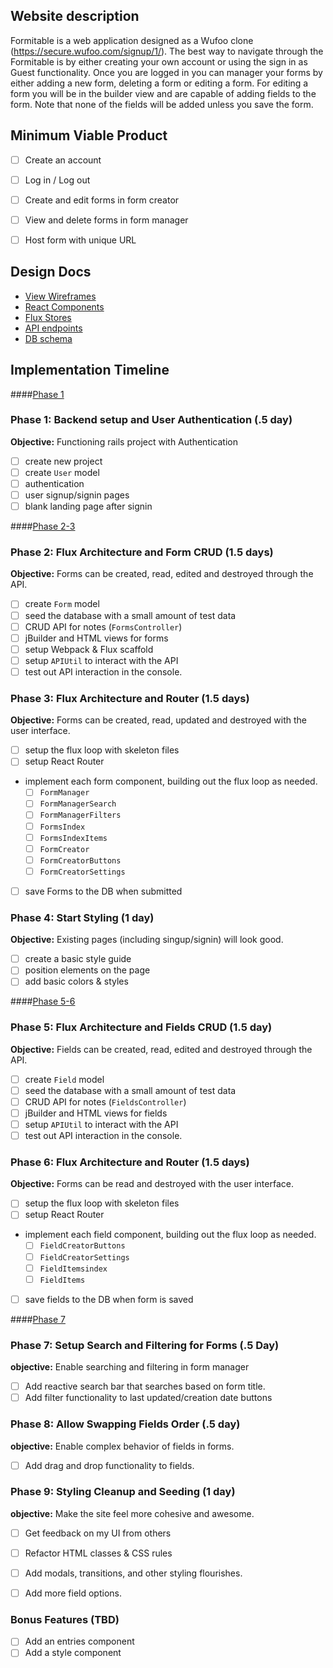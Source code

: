 
## Website description

Formitable is a web application designed as a Wufoo clone
(https://secure.wufoo.com/signup/1/). The best way to navigate
through the Formitable is by either creating your own account or
using the sign in as Guest functionality. Once you are logged in
you can manager your forms by either adding a new form, deleting a form
or editing a form. For editing a form you will be in the builder view
and are capable of adding fields to the form. Note that none of the
fields will be added unless you save the form.

<!-- This is a Markdown checklist. Use it to keep track of your
progress. Put an x between the brackets for a checkmark: [x] -->

## Minimum Viable Product
- [ ] Create an account
- [ ] Log in / Log out
- [ ] Create and edit forms in form creator
- [ ] View and delete forms in form manager
- [ ] Host form with unique URL


## Design Docs
* [View Wireframes][views]
* [React Components][components]
* [Flux Stores][stores]
* [API endpoints][api-endpoints]
* [DB schema][schema]

[views]: ./docs/views.md
[components]: ./docs/components.md
[stores]: ./docs/stores.md
[api-endpoints]: ./docs/api-endpoints.md
[schema]: ./docs/schema.md

## Implementation Timeline

####[Phase 1][phase-one]
### Phase 1: Backend setup and User Authentication (.5 day)

**Objective:** Functioning rails project with Authentication

- [ ] create new project
- [ ] create `User` model
- [ ] authentication
- [ ] user signup/signin pages
- [ ] blank landing page after signin

####[Phase 2-3][phase-two-three]
### Phase 2: Flux Architecture and Form CRUD (1.5 days)

**Objective:** Forms can be created, read, edited and destroyed through
the API.

- [ ] create `Form` model
- [ ] seed the database with a small amount of test data
- [ ] CRUD API for notes (`FormsController`)
- [ ] jBuilder and HTML views for forms
- [ ] setup Webpack & Flux scaffold
- [ ] setup `APIUtil` to interact with the API
- [ ] test out API interaction in the console.

### Phase 3: Flux Architecture and Router (1.5 days)

**Objective:** Forms can be created, read, updated and destroyed with the
user interface.

- [ ] setup the flux loop with skeleton files
- [ ] setup React Router
- implement each form component, building out the flux loop as needed.
  - [ ] `FormManager`
  - [ ] `FormManagerSearch`
  - [ ] `FormManagerFilters`
  - [ ] `FormsIndex`
  - [ ] `FormsIndexItems`
  - [ ] `FormCreator`
  - [ ] `FormCreatorButtons`
  - [ ] `FormCreatorSettings`

- [ ] save Forms to the DB when submitted

### Phase 4: Start Styling (1 day)

**Objective:** Existing pages (including singup/signin) will look good.

- [ ] create a basic style guide
- [ ] position elements on the page
- [ ] add basic colors & styles

####[Phase 5-6][phase-five-six]
### Phase 5: Flux Architecture and Fields CRUD (1.5 day)

**Objective:** Fields can be created, read, edited and destroyed through
the API.

- [ ] create `Field` model
- [ ] seed the database with a small amount of test data
- [ ] CRUD API for notes (`FieldsController`)
- [ ] jBuilder and HTML views for fields
- [ ] setup `APIUtil` to interact with the API
- [ ] test out API interaction in the console.

### Phase 6: Flux Architecture and Router (1.5 days)

**Objective:** Forms can be read and destroyed with the
user interface.

- [ ] setup the flux loop with skeleton files
- [ ] setup React Router
- implement each field component, building out the flux loop as needed.
  - [ ] `FieldCreatorButtons`
  - [ ] `FieldCreatorSettings`
  - [ ] `FieldItemsindex`
  - [ ] `FieldItems`
- [ ] save fields to the DB when form is saved

####[Phase 7][phase-seven]
### Phase 7: Setup Search and Filtering for Forms (.5 Day)

**objective:** Enable searching and filtering in form manager

- [ ] Add reactive search bar that searches based on form title.
- [ ] Add filter functionality to last updated/creation date buttons

### Phase 8: Allow Swapping Fields Order (.5 day)

**objective:** Enable complex behavior of fields in forms.

- [ ] Add drag and drop functionality to fields.


### Phase 9: Styling Cleanup and Seeding (1 day)

**objective:** Make the site feel more cohesive and awesome.

- [ ] Get feedback on my UI from others
- [ ] Refactor HTML classes & CSS rules
- [ ] Add modals, transitions, and other styling flourishes.
- [ ] Add more field options.


### Bonus Features (TBD)
- [ ] Add an entries component
- [ ] Add a style component

[phase-one]: ./docs/phases/phase1.md
[phase-two-three]: ./docs/phases/phase2-3.md
[phase-five-six]: ./docs/phases/phase5-6.md
[phase-seven]: ./docs/phases/phase7.md
